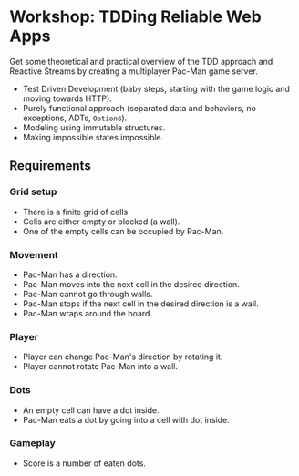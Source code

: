 # Workshop: TDDing Reliable Web Apps

Get some theoretical and practical overview of the TDD approach and Reactive Streams by creating a multiplayer Pac-Man game server.

* Test Driven Development (baby steps, starting with the game logic and moving towards HTTP).
* Purely functional approach (separated data and behaviors, no exceptions, ADTs, `Option`s).
* Modeling using immutable structures.
* Making impossible states impossible.

## Requirements

### Grid setup
  * There is a finite grid of cells.
  * Cells are either empty or blocked (a wall).
  * One of the empty cells can be occupied by Pac-Man.

### Movement
  * Pac-Man has a direction.
  * Pac-Man moves into the next cell in the desired direction.
  * Pac-Man cannot go through walls.
  * Pac-Man stops if the next cell in the desired direction is a wall.
  * Pac-Man wraps around the board.
  
### Player
  * Player can change Pac-Man's direction by rotating it.
  * Player cannot rotate Pac-Man into a wall.
  
### Dots
  * An empty cell can have a dot inside.
  * Pac-Man eats a dot by going into a cell with dot inside.
  
### Gameplay
  * Score is a number of eaten dots.
